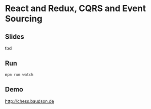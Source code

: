 # React and Redux, CQRS and Event Sourcing #

## Slides ##

tbd

## Run ##

```
npm run watch
```

## Demo ##

http://chess.baudson.de
